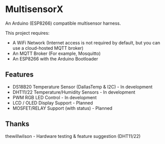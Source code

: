 # MultisensorX
An Arduino (ESP8266) compatible multisensor harness.

This project requires:
- A WiFi Network (Internet access is not required by default, but you can use a cloud-hosted MQTT broker)
- An MQTT Broker (For example, Mosquitto)
- An ESP8266 with the Arduino Bootloader

## Features

- DS18B20 Temperature Sensor (DallasTemp & I2C) - In development
- DHT11/22 Temperature/Humidity Sensors - In development
- PWM RGB LED Control - In development
- LCD / OLED Display Support - Planned
- MOSFET/RELAY Support (with status) - Planned

## Thanks

thewillwilson - Hardware testing & feature suggestion (DHT11/22)
